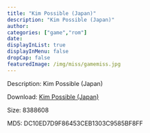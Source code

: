 ```yaml
---
title: "Kim Possible (Japan)"
description: "Kim Possible (Japan)"
author: 
categories: ["game","rom"]
date: 
displayInList: true
displayInMenu: false
dropCap: false
featuredImage: /img/miss/gamemiss.jpg
---
```


Description: Kim Possible (Japan)

Download: <a style="text-decoration:underline;" href="https://mega.nz/#!STJUyKqb!CldDkBaoNCBHiR-bwQ0Gv-642xECvMRSIWspbX8UF7E" target = "_blank" rel = "nofollow" > Kim Possible (Japan)</a>

Size: 8388608

MD5: DC10ED7D9F86453CEB1303C9585BF8FF

